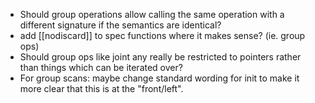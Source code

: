 
 * Should group operations allow calling the same operation with a different signature if the semantics are identical?
 * add [[nodiscard]] to spec functions where it makes sense? (ie. group ops)
 * Should group ops like joint any really be restricted to pointers rather than things which can be iterated over?
 * For group scans: maybe change standard wording for init to make it more clear that this is at the "front/left".